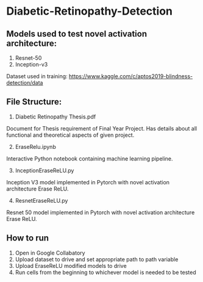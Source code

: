 # Diabetic-Retinopathy-Detection

## Models used to test novel activation architecture:
1. Resnet-50
2. Inception-v3

Dataset used in training:
https://www.kaggle.com/c/aptos2019-blindness-detection/data

## File Structure:

1. Diabetic Retinopathy Thesis.pdf

Document for Thesis requirement of Final Year Project.
Has details about all functional and theoretical aspects of given project.

2. EraseRelu.ipynb

Interactive Python notebook containing machine learning pipeline.

3. InceptionEraseReLU.py

Inception V3 model implemented in Pytorch with novel activation architecture Erase ReLU.

4. ResnetEraseReLU.py

Resnet 50 model implemented in Pytorch with novel activation architecture Erase ReLU.

## How to run
1. Open in Google Collabatory 
2. Upload dataset to drive and set appropriate path to path variable
3. Upload EraseReLU modified models to drive
4. Run cells from the beginning to whichever model is needed to be tested

